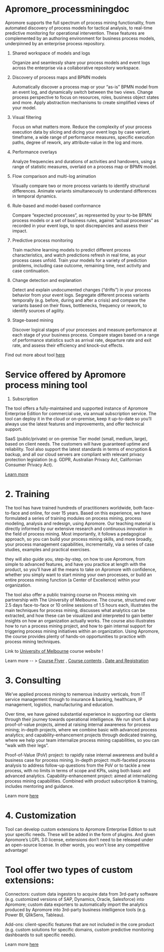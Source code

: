 # Apromore_processminingdoc

Apromore supports the full spectrum of process mining functionality, from automated discovery of process models for tactical analysis, to real-time predictive monitoring for operational intervention. These features are complemented by an authoring environment for business process models, underpinned by an enterprise process repository.

  1. Shared workspace of models and logs
     
     Organize and seamlessly share your process models and event logs across the enterprise via a collaborative repository workspace.
     
  2. Discovery of process maps and BPMN models
  
     Automatically discover a process map or your “as-is” BPMN model from an event log, and dynamically switch between the two views. Change process perspective to focus on resources, roles, business object states and more. Apply abstraction mechanisms to create simplified views of your model.
     
  3. Visual filtering
  
     Focus on what matters more. Reduce the complexity of your process execution data by slicing and dicing your event logs by case variant, timeframe, a wide range of performance measures, specific execution paths, degree of rework, any attribute-value in the log and more.
     
  4. Performance overlays
  
      Analyze frequencies and durations of activities and handovers, using a range of statistic measures, overlaid on a process map or BPMN model.
      
  5. Flow comparison and multi-log animation
  
      Visually compare two or more process variants to identify structural differences. Animate variants simultaneously to understand differences in temporal dynamics.
      
  6. Rule-based and model-based conformance

      Compare “expected processes”, as represented by your to-be BPMN process models or a set of business rules, against ”actual processes” as recorded in your event logs, to spot discrepancies and assess their impact.
      
  7. Predictive process monitoring
  
      Train machine learning models to predict different process characteristics, and watch predictions refresh in real time, as your process cases unfold. Train your models for a variety of prediction problems, including case outcome, remaining time, next activity and case continuation. 
      
  8. Change detection and explanation
  
      Detect and explain undocumented changes (“drifts”) in your process behavior from your event logs. Segregate different process variants temporally (e.g. before, during and after a crisis) and compare the variants based on their flows, bottlenecks, frequency or rework, to identify sources of agility.
      
  9. Stage-based mining
  
      Discover logical stages of your processes and measure performance at each stage of your business process. Compare stages based on a range of performance statistics such as arrival rate, departure rate and exit rate, and assess their efficiency and knock-out effects.

Find out more about tool [here](https://apromore.org/)

# Service offered by Apromore process mining tool

1. Subscription

  The tool offers a fully-maintained and supported instance of Apromore Enterprise Edition for commercial use, via annual subscription service. The tool can deploy it in the cloud or on-premise, keep it up-to-date so you’ll always use the latest features and improvements, and offer technical support.

SaaS (public/private) or on-premise
Tier model (small, medium, large), based on client needs.
The customers will have guaranteed uptime and reliability. Tool also support the latest standards in terms of encryption & backup, and all our cloud servers are compliant with relevant privacy protection legislation (e.g. GDPR, Australian Privacy Act, Californian Consumer Privacy Act).

[Learn more](https://apromore.org/services/)


# 2. Training

The tool has have trained hundreds of practitioners worldwide, both face-to-face and online, for over 15 years. Based on this experience, we have formulated a series of training modules on process mining, process modeling, analysis and redesign, using Apromore. Our teaching material is directly informed by our extensive research and continuous innovation in the field of process mining. Most importantly, it follows a pedagogical approach, so you can build your process mining skills, and more broadly, your process management capabilities, incrementally, via a series of case studies, examples and practical exercises.

they will also guide you, step-by-step, on how to use Apromore, from simple to advanced features, and have you practice at length with the product, so you’ll have all the means to take on Apromore with confidence, whether you simply want to start mining your own processes, or build an entire process mining function (a Center of Excellence) within your organization.

The tool also offer a public training course on Process mining vin partnership with The University of Melbourne. The course, structured over 2.5 days face-to-face or 10 online sessions of 1.5 hours each, illustrates the main techniques for process mining, discusses what analytics can be extracted, and how these can be visualized and interpreted to gain better insights on how an organization actually works. The course also illustrates how to run a process mining project, and how to gain internal support for triggering process mining initiatives within an organization. Using Apromore, the course provides plenty of hands-on opportunities to practice with process mining techniques.
 
 Link to [University of Melbourne](https://www.unimelb.edu.au/professional-development/courses/short-courses/business-process-mining) course website !
 
 Learn more -- >  [Course Flyer](https://apromore.org/wp-content/uploads/2020/09/Business-Process-Mining-flyer-2020.pdf) , [Course contents](https://eng.unimelb.edu.au/__data/assets/pdf_file/0005/2960762/Business-Process-Mining-Agenda-2020.pdf) , [Date and Registration](https://www.unimelb.edu.au/professional-development/courses/short-courses/business-process-mining)
 
 
 # 3. Consulting 
 
 We’ve applied process mining to nemerous industry verticals, from IT service management through to insurance & banking, healthcare, IP management, logistics, manufacturing and education.

Over time, we have gained substantial experience in supporting our clients through their journey towards operational intelligence. We run short & sharp proof-of-value projects, aimed at raising internal awareness for process mining; in-depth projects, where we combine basic with advanced process analytics; and capability-enhancement projects through dedicated training, where we help your team internalize process mining capabilities, so you can “walk with their legs”.

Proof-of-Value (PoV) project: to rapidly raise internal awareness and build a business case for process mining.
In-depth project: multi-faceted process analysis to address follow-up questions from the PoV or to tackle a new process, with no limits in terms of scope and KPIs, using both basic and advanced analytics.
Capability-enhancement project: aimed at internalizing process mining capabilities. Combined with product subscription & training, includes mentoring and guidance.

Learn more [here](https://apromore.org/services/)

# 4. Customization

Tool can develop custom extensions to Apromore Enterprise Edition to suit your specific needs. These will be added in the form of plugins. And given Apromore’s LGPL 3.0 license, extensions don’t need to be released under an open-source license. In other words, you won’t lose any competitive advantage!

# Tool offer two types of custom extensions:

Connectors: custom data ingestors to acquire data from 3rd-party software (e.g. customized versions of SAP, Dynamics, Oracle, Salesforce) into Apromore; custom data exporters to automatically import the analytics produced by Apromore into 3rd-party business intelligence tools (e.g. Power BI, QlikSens, Tableau).

Add-ons: client-specific features that are not included in the core product (e.g. custom solutions for specific domains, custom predictive monitoring dashboards to suit specific needs).

Learn more [here](https://apromore.org/services/)
